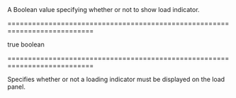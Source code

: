 <!--**
/*-------------------------------------------
    Auto-generated file. Do not modify.
-------------------------------------------

**-->
<!--d-->A Boolean value specifying whether or not to show load indicator.<!--/d-->
===========================================================================
<!--default-->true<!--/default-->
<!--type-->boolean<!--/type-->
===========================================================================

<!--shortDescription-->
Specifies whether or not a loading indicator must be displayed on the load panel.
<!--/shortDescription-->

<!--fullDescription-->

<!--/fullDescription-->